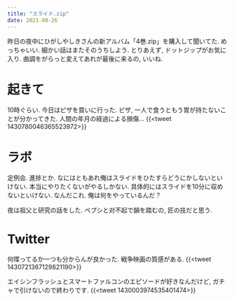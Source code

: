 ```yaml
---
title: "スライド.zip"
date: 2021-08-26
---
```


昨日の夜中にひがしやしきさんの新アルバム「4巻.zip」を購入して聞いてた. めっちゃいい. 細かい話はまたそのうちしよう. とりあえず, ドットジップがお気に入り. 曲調をがらっと変えてあれが最後に来るの, いいね.
# 起きて
10時ぐらい. 今日はピザを買いに行った. ピザ, 一人で食うともう胃が持たないことが分かってきた. 人間の年月の経過による損傷...
{{<tweet 1430780046365523972>}}

# ラボ
定例会. 進捗とか. なにはともあれ俺はスライドをひたすらどうにかしないといけない. 本当にやりたくないがやるしかない. 
具体的にはスライドを10分に収めないといけない. なんだこれ. 俺は何をやっているんだ？

夜は祖父と研究の話をした. ペプシと对不起で韻を踏むの, 匠の技だと思う.
# Twitter

何喋ってるか一つも分からんが良かった. 戦争映画の質感がある.
{{<tweet 1430721367129821190>}}

エイシンフラッシュとスマートファルコンのエピソードが好きなんだけど, ガチャで引けないので終わりです.
{{<tweet 1430003974535401474>}}